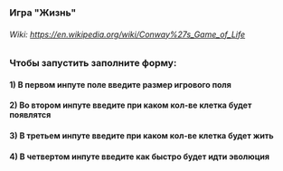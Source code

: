 ### Игра "Жизнь"

###### Wiki: https://en.wikipedia.org/wiki/Conway%27s_Game_of_Life

### Чтобы запустить заполните форму:

#### 1) В первом инпуте поле введите размер игрового поля
#### 2) Во втором инпуте введите при каком кол-ве клетка будет появлятся
#### 3) В третьем инпуте введите при каком кол-ве клетка будет жить
#### 4) В четвертом инпуте введите как быстро будет идти эволюция
